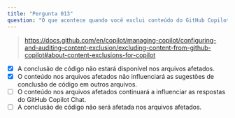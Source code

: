 ```yaml
---
title: "Pergunta 013"
question: "O que acontece quando você exclui conteúdo do GitHub Copilot? (Escolha duas)"
---
```


> https://docs.github.com/en/copilot/managing-copilot/configuring-and-auditing-content-exclusion/excluding-content-from-github-copilot#about-content-exclusions-for-copilot
- [x] A conclusão de código não estará disponível nos arquivos afetados.
- [x] O conteúdo nos arquivos afetados não influenciará as sugestões de conclusão de código em outros arquivos.
- [ ] O conteúdo nos arquivos afetados continuará a influenciar as respostas do GitHub Copilot Chat.
- [ ] A conclusão de código não será afetada nos arquivos afetados.
